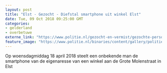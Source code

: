 ```yaml
---
layout: post
title: "Elst - Gezocht - Diefstal smartphone uit winkel Elst"
date: Tue, 09 Oct 2018 09:25:00 GMT
categories: 
- gelderland 
- overbetuwe 
externe_link: "https://www.politie.nl/gezocht-en-vermist/gezochte-personen/2018/oktober/02-oon/gld/diefstal-smartphone-uit-winkel-elst.html"
feature_image: "https://www.politie.nl/binaries/content/gallery/politie/gezocht/verdachten/2018/oktober/02-on/2018168179-1.jpg"
---
```


Op woensdagmiddag 18 april 2018 steelt een onbekende man de smartphone van de eigenaresse van een winkel aan de Grote Molenstraat in Elst
